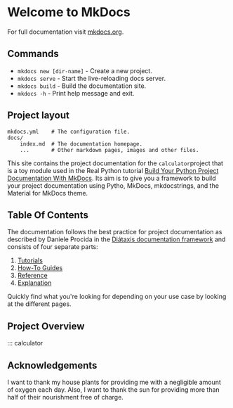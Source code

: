 # Welcome to MkDocs

For full documentation visit [mkdocs.org](https://www.mkdocs.org).

## Commands

* `mkdocs new [dir-name]` - Create a new project.
* `mkdocs serve` - Start the live-reloading docs server.
* `mkdocs build` - Build the documentation site.
* `mkdocs -h` - Print help message and exit.

## Project layout

    mkdocs.yml    # The configuration file.
    docs/
        index.md  # The documentation homepage.
        ...       # Other markdown pages, images and other files.



This site contains the project documentation for the `calculator`project that is a toy module used in the Real Python tutorial [Build Your Python Project Documentation With MkDocs](https://realpython.com/python-project-documentation-with-mkdocs/).
Its aim is to give you a framework to build your project documentation using Pytho, MkDocs, mkdocstrings, and the Material for MkDocs theme.

## Table Of Contents

The documentation follows the best practice for project documentation as described by Daniele Procida in the [Diátaxis documentation framework](https://diataxis.fr/) and consists of four separate parts:

1. [Tutorials](tutorials.md)
2. [How-To Guides](how-to-guides.md)
3. [Reference](reference.md)
4. [Explanation](explanation.md)

Quickly find what you're looking for depending on your use case by looking at the different pages.

## Project Overview

::: calculator

## Acknowledgements

I want to thank my house plants for providing me with a negligible amount of oxygen each day. Also, I want to thank the sun for providing more than half of their nourishment free of charge.
